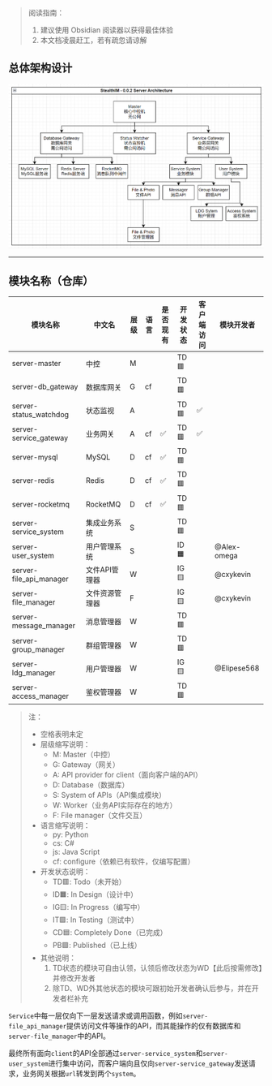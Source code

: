 > 阅读指南：
> 1. 建议使用 Obsidian 阅读器以获得最佳体验
> 2. 本文档凌晨赶工，若有疏忽请谅解
## 总体架构设计

![Pasted image 20250222010901.png](https://github.com/StealthIM/server-arch/blob/main/Pasted%20image%2020250222010901.png?raw=true)

---

## 模块名称（仓库）

| 模块名称                    | 中文名      | 层级  | 语言  | 是否现有 | 开发状态 | 客户端访问 | 模块开发者 |
| ----------------------- | -------- | --- | --- | ---- | ---- | ----- | ----- |
| server-master           | 中控       | M   |     |      | TD🟥   |       |       |
| server-db_gateway       | 数据库网关    | G   | cf  |     | TD🟥   |       |       |
| server-status_watchdog  | 状态监视     | A   |     |      | TD🟥   | ✅     |       |
| server-service_gateway  | 业务网关     | A   | cf  | ✅    | TD🟥   | ✅     |       |
| server-mysql            | MySQL    | D   | cf  | ✅    | TD🟥   |       |       |
| server-redis            | Redis    | D   | cf  | ✅    | TD🟥   |       |       |
| server-rocketmq         | RocketMQ | D   | cf  | ✅    | TD🟥   |       |       |
| server-service_system   | 集成业务系统   | S   |     |      | TD🟥   |       |       |
| server-user_system      | 用户管理系统   | S   |     |      | ID🟧   |       | @Alex-omega      |
| server-file_api_manager | 文件API管理器 | W   |     |      | IG🟨   |       | @cxykevin      |
| server-file_manager     | 文件资源管理器  | F   |     |      | IG🟨  |       | @cxykevin      |
| server-message_manager  | 消息管理器    | W   |     |      | TD🟥   |       |       |
| server-group_manager    | 群组管理器    | W   |     |      | TD🟥   |       |       |
| server-ldg_manager      | 用户管理器    | W   |     |      | IG🟨  |       | @Elipese568     |
| server-access_manager   | 鉴权管理器    | W   |     |      | TD🟥   |       |       |
> 注：
> - 空格表明未定
> - 层级缩写说明：
> 	- M: Master（中控）
> 	- G: Gateway（网关）
> 	- A: API provider for client（面向客户端的API）
> 	- D: Database（数据库）
> 	- S: System of APIs（API集成模块）
> 	- W: Worker（业务API实际存在的地方）
> 	- F: File manager（文件交互）
> - 语言缩写说明：
> 	- py: Python
> 	- cs: C#
> 	- js: Java Script
> 	- cf: configure（依赖已有软件，仅编写配置）
> - 开发状态说明：
> 	- TD🟥: Todo（未开始）
> 	- ID🟧: In Design（设计中）
> 	- IG🟨: In Progress（编写中）
> 	- IT🟪: In Testing（测试中）
> 	- CD🟦: Completely Done（已完成）
> 	- PB🟩: Published（已上线）
> - 其他说明：
> 	1. TD状态的模块可自由认领，认领后修改状态为WD【此后按需修改】并修改开发者
> 	2. 除TD、WD外其他状态的模块可跟初始开发者确认后参与，并在开发者栏补充

`Service`中每一层仅向下一层发送请求或调用函数，例如`server-file_api_manager`提供访问文件等操作的API，而其能操作的仅有数据库和`server-file_manager`中的API。

最终所有面向`client`的API全部通过`server-service_system`和`server-user_system`进行集中访问，而客户端向且仅向`server-service_gateway`发送请求，业务网关根据`url`转发到两个`system`。
